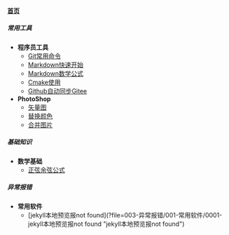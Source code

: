 
#### [首页](?file=首页 "返回首页")

##### 常用工具
- **程序员工具**
    - [Git常用命令](?file=001-常用工具/001-程序员工具/0001-Git常用命令 "Git常用命令")
    - [Markdown快速开始](?file=001-常用工具/001-程序员工具/0002-Markdown快速开始 "Markdown快速开始")
    - [Markdown数学公式](?file=001-常用工具/001-程序员工具/0003-Markdown数学公式 "Markdown数学公式")
    - [Cmake使用](?file=001-常用工具/001-程序员工具/0004-Cmake使用 "Cmake使用")
    - [Github自动同步Gitee](?file=001-常用工具/001-程序员工具/0005-Github自动同步Gitee "Github自动同步Gitee")
- **PhotoShop**
    - [矢量图](?file=001-常用工具/002-PhotoShop/0001-矢量图 "矢量图")
    - [替换颜色](?file=001-常用工具/002-PhotoShop/0002-替换颜色 "替换颜色")
    - [合并图片](?file=001-常用工具/002-PhotoShop/0003-合并图片 "合并图片")

##### 基础知识
- **数学基础**
    - [正弦余弦公式](?file=002-基础知识/001-数学基础/0001-正弦余弦公式 "正弦余弦公式")

##### 异常报错
- **常用软件**
    - [jekyll本地预览报not found](?file=003-异常报错/001-常用软件/0001-jekyll本地预览报not found "jekyll本地预览报not found")
